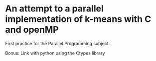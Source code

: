 # An attempt to a parallel implementation of k-means with C and openMP

First practice for the Parallel Programming subject.

Bonus: Link with python using the Ctypes library
